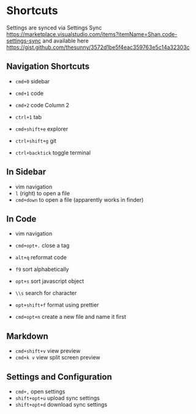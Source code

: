 # Shortcuts

Settings are synced via Settings Sync <https://marketplace.visualstudio.com/items?itemName=Shan.code-settings-sync> and available here <https://gist.github.com/thesunny/3572d1be5f4eac359763e5c14a32303c>

## Navigation Shortcuts

- `cmd+0` sidebar
- `cmd+1` code
- `cmd+2` code Column 2
- `ctrl+1` tab

- `cmd+shift+e` explorer
- `ctrl+shift+g` git
- `ctrl+backtick` toggle terminal

## In Sidebar

- vim navigation
- `l` (right) to open a file
- `cmd+down` to open a file (apparently works in finder)

## In Code

- vim navigation
- `cmd+opt+.` close a tag
- `alt+q` reformat code

- `f9` sort alphabetically
- `opt+s` sort javascript object
- `\\s` search for character

- `opt+shift+f` format using prettier
- `cmd+opt+n` create a new file and name it first

## Markdown

- `cmd+shift+v` view preview
- `cmd+k v` view split screen preview

## Settings and Configuration

- `cmd+,` open settings
- `shift+opt+u` upload sync settings
- `shift+opt+d` download sync settings
